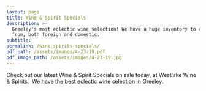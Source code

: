 ```yaml
---
layout: page
title: Wine & Spirit Specials
description: >-
  Greeley's most eclectic wine selection! We have a huge inventory to choose
  from, both foreign and domestic.
subtitle:
permalink: /wine-spirits-specials/
pdf_path: /assets/images/4-23-19.pdf
pdf_image_path: /assets/images/4-23-19.jpg
---
```


Check out our latest Wine & Spirit Specials on sale today, at Westlake Wine & Spirits.  We have the best eclectic wine selection in Greeley.
